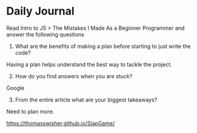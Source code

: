 # Daily Journal
Read Intro to JS > The Mistakes I Made As a Beginner Programmer and answer the following questions
1. What are the benefits of making a plan before starting to just write the code?

Having a plan helps understand the best way to tackle the project.

2. How do you find answers when you are stuck?

Google

3. From the entire article what are your biggest takeaways?

Need to plan more.

https://thomasswisher.github.io/SlapGame/ 